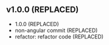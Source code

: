 ## v1.0.0 (REPLACED)

- 1.0.0 (REPLACED)
- non-angular commit (REPLACED)
- refactor: refactor code (REPLACED)
